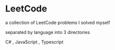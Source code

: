 # LeetCode

a collection of LeetCode problems I solved myself

separated by language into 3 directories

C# , JavaScript , Typescript
